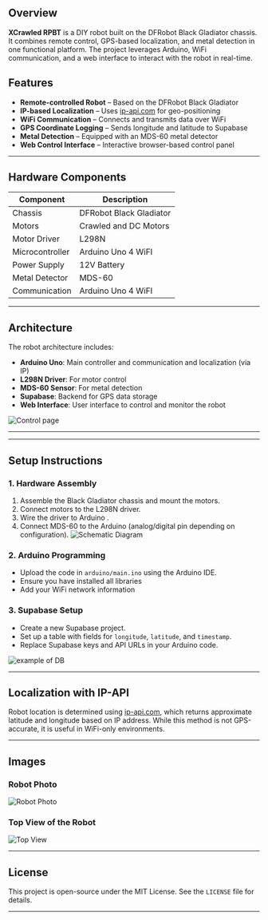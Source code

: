 

## Overview

**XCrawled RPBT** is a DIY robot built on the DFRobot Black Gladiator chassis. It combines remote control, GPS-based localization, and metal detection in one functional platform. The project leverages Arduino, WiFi communication, and a web interface to interact with the robot in real-time.

## Features

-  **Remote-controlled Robot** – Based on the DFRobot Black Gladiator
-  **IP-based Localization** – Uses [ip-api.com](http://ip-api.com) for geo-positioning
-  **WiFi Communication** – Connects and transmits data over WiFi
-  **GPS Coordinate Logging** – Sends longitude and latitude to Supabase
-  **Metal Detection** – Equipped with an MDS-60 metal detector
-  **Web Control Interface** – Interactive browser-based control panel

---

## Hardware Components

| Component             | Description                          |
|----------------------|--------------------------------------|
| Chassis              | DFRobot Black Gladiator              |
| Motors               | Crawled and DC Motors                |
| Motor Driver         | L298N                                |
| Microcontroller      | Arduino Uno 4 WiFI                   |
| Power Supply         | 12V Battery                          |
| Metal Detector       | MDS-60                               |
| Communication        | Arduino Uno 4 WiFI                   |

---

## Architecture

The robot architecture includes:

- **Arduino Uno**: Main controller and communication and localization (via IP)
- **L298N Driver**: For motor control
- **MDS-60 Sensor**: For metal detection
- **Supabase**: Backend for GPS data storage
- **Web Interface**: User interface to control and monitor the robot


![Control page](pic/robot_control.png)

---


---

## Setup Instructions

### 1. Hardware Assembly

1. Assemble the Black Gladiator chassis and mount the motors.
2. Connect motors to the L298N driver.
3. Wire the driver to Arduino .
4. Connect MDS-60 to the Arduino (analog/digital pin depending on configuration).
![Schematic Diagram](pic/scheme1.png)


### 2. Arduino Programming

- Upload the code in `arduino/main.ino` using the Arduino IDE.
- Ensure you have installed all libraries
- Add your WiFi network information


### 3. Supabase Setup

- Create a new Supabase project.
- Set up a table with fields for `longitude`, `latitude`, and `timestamp`.
- Replace Supabase keys and API URLs in your Arduino code.


![example of DB](pic/baza.png)


---

## Localization with IP-API

Robot location is determined using [ip-api.com](https://ip-api.com), which returns approximate latitude and longitude based on IP address. While this method is not GPS-accurate, it is useful in WiFi-only environments.

---

## Images




### Robot Photo
![Robot Photo](pic/p1.jpg)

### Top View of the Robot
![Top View](pic/p5.jpg)

---

## License

This project is open-source under the MIT License. See the `LICENSE` file for details.

---





